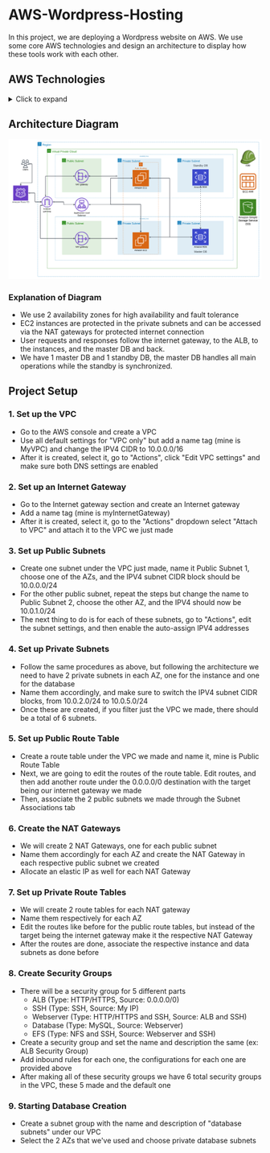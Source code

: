 # AWS-Wordpress-Hosting

In this project, we are deploying a Wordpress website on AWS. We use some core AWS technologies and design an architecture to display how these tools work with each other.

## AWS Technologies
<details>
  <summary>Click to expand</summary>

##
  
  - VPC 
  - EC2 
  - RDS Database
  - Internet Gateway
  - Amazon Route 53
  - NAT Gateway
  - Application Load Balancer
  - Auto Scaling Group
  - S3 Bucket
  - IAM

</details>

## Architecture Diagram

![Architecture](./Architecture_Diagram.png)

### Explanation of Diagram
- We use 2 availability zones for high availability and fault tolerance
- EC2 instances are protected in the private subnets and can be accessed via the NAT gateways for protected internet connection
- User requests and responses follow the internet gateway, to the ALB, to the instances, and the master DB and back.
- We have 1 master DB and 1 standby DB, the master DB handles all main operations while the standby is synchronized.

## Project Setup
### 1. Set up the VPC
  - Go to the AWS console and create a VPC
  - Use all default settings for "VPC only" but add a name tag (mine is MyVPC) and change the IPV4 CIDR to 10.0.0.0/16
  - After it is created, select it, go to "Actions", click "Edit VPC settings" and make sure both DNS settings are enabled
### 2. Set up an Internet Gateway
  - Go to the Internet gateway section and create an Internet gateway
  - Add a name tag (mine is myInternetGateway)
  - After it is created, select it, go to the "Actions" dropdown select "Attach to VPC" and attach it to the VPC we just made
### 3. Set up Public Subnets
  - Create one subnet under the VPC just made, name it Public Subnet 1, choose one of the AZs, and the IPV4 subnet CIDR block should be 10.0.0.0/24
  - For the other public subnet, repeat the steps but change the name to Public Subnet 2, choose the other AZ, and the IPV4 should now be 10.0.1.0/24
  - The next thing to do is for each of these subnets, go to "Actions", edit the subnet settings, and then enable the auto-assign IPV4 addresses
### 4. Set up Private Subnets
  - Follow the same procedures as above, but following the architecture we need to have 2 private subnets in each AZ, one for the instance and one for the database
  - Name them accordingly, and make sure to switch the IPV4 subnet CIDR blocks, from 10.0.2.0/24 to 10.0.5.0/24
  - Once these are created, if you filter just the VPC we made, there should be a total of 6 subnets.
### 5. Set up Public Route Table
  - Create a route table under the VPC we made and name it, mine is Public Route Table
  - Next, we are going to edit the routes of the route table. Edit routes, and then add another route under the 0.0.0.0/0 destination with the target being our internet gateway we made
  - Then, associate the 2 public subnets we made through the Subnet Associations tab
### 6. Create the NAT Gateways
  - We will create 2 NAT Gateways, one for each public subnet
  - Name them accordingly for each AZ and create the NAT Gateway in each respective public subnet we created
  - Allocate an elastic IP as well for each NAT Gateway
### 7. Set up Private Route Tables
  - We will create 2 route tables for each NAT gateway
  - Name them respectively for each AZ
  - Edit the routes like before for the public route tables, but instead of the target being the internet gateway make it the respective NAT Gateway
  - After the routes are done, associate the respective instance and data subnets as done before
### 8. Create Security Groups
  - There will be a security group for 5 different parts
    - ALB (Type: HTTP/HTTPS, Source: 0.0.0.0/0)
    - SSH (Type: SSH, Source: My IP)
    - Webserver (Type: HTTP/HTTPS and SSH, Source: ALB and SSH)
    - Database (Type: MySQL, Source: Webserver)
    - EFS (Type: NFS and SSH, Source: Webserver and SSH)
  - Create a security group and set the name and description the same (ex: ALB Security Group)
  - Add inbound rules for each one, the configurations for each one are provided above
  - After making all of these security groups we have 6 total security groups in the VPC, these 5 made and the default one
### 9. Starting Database Creation
  - Create a subnet group with the name and description of "database subnets" under our VPC
  - Select the 2 AZs that we've used and choose private database subnets

